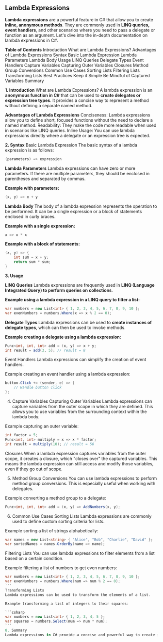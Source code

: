## Lambda Expressions

**Lambda expressions** are a powerful feature in C# that allow you to create **inline, anonymous methods**. They are commonly used in **LINQ queries, event handlers**, and other scenarios where you need to pass a delegate or function as an argument. Let's dive into the in-depth documentation on lambda expressions in C#.

**Table of Contents**
Introduction
What are Lambda Expressions?
Advantages of Lambda Expressions
Syntax
Basic Lambda Expression
Lambda Parameters
Lambda Body
Usage
LINQ Queries
Delegate Types
Event Handlers
Capture Variables
Capturing Outer Variables
Closures
Method Group Conversions
Common Use Cases
Sorting Lists
Filtering Lists
Transforming Lists
Best Practices
Keep it Simple
Be Mindful of Captured Variables
Summary

**1. Introduction**
What are Lambda Expressions?
A lambda expression is an **anonymous function in C#** that can be used to **create delegates or expression tree types**. It provides a concise way to represent a method without defining a separate named method.

**Advantages of Lambda Expressions**
Conciseness: Lambda expressions allow you to define short, focused functions without the need to declare a named method.
Readability: They make the code more readable when used in scenarios like LINQ queries.
Inline Usage: You can use lambda expressions directly where a delegate or an expression tree is expected.

**2. Syntax**
Basic Lambda Expression
The basic syntax of a lambda expression is as follows:

```csharp
(parameters) => expression
```
**Lambda Parameters**
Lambda expressions can have zero or more parameters. If there are multiple parameters, they should be enclosed in parentheses and separated by commas.

**Example with parameters:**

```csharp
(x, y) => x + y
```
**Lambda Body**
The body of a lambda expression represents the operation to be performed. It can be a single expression or a block of statements enclosed in curly braces.

**Example with a single expression:**

```csharp
x => x * x
```
**Example with a block of statements:**

```csharp
(x, y) => {
    int sum = x + y;
    return sum * sum;
}
```
**3. Usage**

**LINQ Queries**
Lambda expressions are frequently used in **LINQ (Language Integrated Query) to perform queries on collections**.

**Example using a lambda expression in a LINQ query to filter a list:**

```csharp
var numbers = new List<int> { 1, 2, 3, 4, 5, 6, 7, 8, 9, 10 };
var evenNumbers = numbers.Where(x => x % 2 == 0);
```
**Delegate Types**
Lambda expressions can be used to **create instances of delegate types**, which can then be used to invoke methods.

**Example creating a delegate using a lambda expression:**

```csharp
Func<int, int, int> add = (x, y) => x + y;
int result = add(3, 5); // result = 8
```
Event Handlers
Lambda expressions can simplify the creation of event handlers.

Example creating an event handler using a lambda expression:

```csharp
button.Click += (sender, e) => {
    // Handle button click
};
```
4. Capture Variables
Capturing Outer Variables
Lambda expressions can capture variables from the outer scope in which they are defined. This allows you to use variables from the surrounding context within the lambda body.

Example capturing an outer variable:

```csharp
int factor = 5;
Func<int, int> multiply = x => x * factor;
int result = multiply(10); // result = 50
```
Closures
When a lambda expression captures variables from the outer scope, it creates a closure, which "closes over" the captured variables. This means the lambda expression can still access and modify those variables, even if they go out of scope.

5. Method Group Conversions
You can use lambda expressions to perform method group conversions. This is especially useful when working with delegates.

Example converting a method group to a delegate:

```csharp
Func<int, int, int> add = (x, y) => AddNumbers(x, y);
```
6. Common Use Cases
Sorting Lists
Lambda expressions are commonly used to define custom sorting criteria for lists.

Example sorting a list of strings alphabetically:

```csharp
var names = new List<string> { "Alice", "Bob", "Charlie", "David" };
var sortedNames = names.OrderBy(name => name);
```
Filtering Lists
You can use lambda expressions to filter elements from a list based on a certain condition.

Example filtering a list of numbers to get even numbers:

````csharp
var numbers = new List<int> { 1, 2, 3, 4, 5, 6, 7, 8, 9, 10 };
var evenNumbers = numbers.Where(num => num % 2 == 0);
```
Transforming Lists
Lambda expressions can be used to transform the elements of a list.

Example transforming a list of integers to their squares:

```csharp
var numbers = new List<int> { 1, 2, 3, 4, 5 };
var squares = numbers.Select(num => num * num);
```
8. Summary
Lambda expressions in C# provide a concise and powerful way to create inline, anonymous methods. They are commonly used in LINQ queries, delegate creations, and event handlers. Understanding the syntax, capturing variables, and common use cases will help you leverage the full potential of lambda expressions in your C# code.
